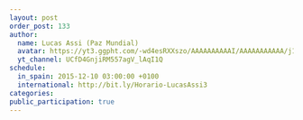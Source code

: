 ```yaml
---
layout: post
order_post: 133
author:
  name: Lucas Assi (Paz Mundial)
  avatar: https://yt3.ggpht.com/-wd4esRXXszo/AAAAAAAAAAI/AAAAAAAAAAA/j1eRnRV536g/s88-c-k-no/photo.jpg
  yt_channel: UCfD4GnjiRM557agV_lAqI1Q
schedule:
  in_spain: 2015-12-10 03:00:00 +0100
  international: http://bit.ly/Horario-LucasAssi3
categories:
public_participation: true
---
```


